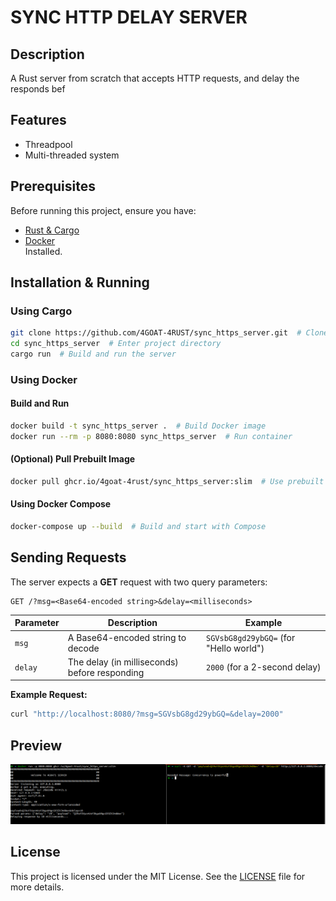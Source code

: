 # SYNC HTTP DELAY SERVER 

## Description
A Rust server from scratch that accepts HTTP requests, and delay the responds bef
## Features

- Threadpool
- Multi-threaded system 

## Prerequisites

Before running this project, ensure you have:
- [Rust & Cargo](https://www.rust-lang.org/tools/install)
- [Docker](https://docs.docker.com/get-docker/) <br>
Installed.

## Installation & Running

### Using Cargo
```sh  
git clone https://github.com/4GOAT-4RUST/sync_https_server.git  # Clone repo
cd sync_https_server  # Enter project directory
cargo run  # Build and run the server
```

### Using Docker
#### Build and Run
```sh
docker build -t sync_https_server .  # Build Docker image
docker run --rm -p 8080:8080 sync_https_server  # Run container
```
#### (Optional) Pull Prebuilt Image
```sh
docker pull ghcr.io/4goat-4rust/sync_https_server:slim  # Use prebuilt image
```
#### Using Docker Compose
```sh
docker-compose up --build  # Build and start with Compose
```
## Sending Requests

The server expects a **GET** request with two query parameters:

```
GET /?msg=<Base64-encoded string>&delay=<milliseconds>
```

| Parameter | Description                                     | Example                              |
|-----------|-------------------------------------------------|--------------------------------------|
| `msg`     | A Base64-encoded string to decode              | `SGVsbG8gd29ybGQ=` (for "Hello world") |
| `delay`   | The delay (in milliseconds) before responding  | `2000` (for a 2-second delay)       |

**Example Request:**
```sh
curl "http://localhost:8080/?msg=SGVsbG8gd29ybGQ=&delay=2000"
```

## Preview

![Preview](/images/Screenshot%20from%202025-03-19%2010-31-10.png)

## License
This project is licensed under the MIT License. See the [LICENSE](https://github.com/4GOAT-4RUST/sync_https_server/blob/dev/LICENSE) file for more details.

